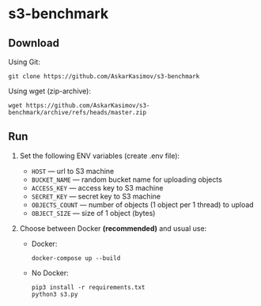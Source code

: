 # s3-benchmark
## Download

Using Git:

```
git clone https://github.com/AskarKasimov/s3-benchmark
```

Using wget (zip-archive):

```
wget https://github.com/AskarKasimov/s3-benchmark/archive/refs/heads/master.zip
```

## Run
1. Set the following ENV variables (create .env file):
    - `HOST` — url to S3 machine
    - `BUCKET_NAME` — random bucket name for uploading objects
    - `ACCESS_KEY` — access key to S3 machine
    - `SECRET_KEY` — secret key to S3 machine
    - `OBJECTS_COUNT` — number of objects (1 object per 1 thread) to upload
    - `OBJECT_SIZE` — size of 1 object (bytes)
2. Choose between Docker **(recommended)** and usual use:

    - Docker:

       ```
       docker-compose up --build
       ```

    - No Docker:
 
       ```
       pip3 install -r requirements.txt
       python3 s3.py
       ```
